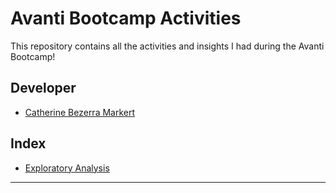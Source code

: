 # Avanti Bootcamp Activities

This repository contains all the activities and insights I had during the Avanti Bootcamp! 

## Developer
 - [Catherine Bezerra Markert](https://github.com/cathmarkert)

## Index 
- [Exploratory Analysis](https://github.com/cathmarkert/Avanti-bootcamp-cdd/blob/master/notebooks/01-exploratory_data_analysis.ipynb)
---
